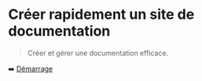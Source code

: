 # Créer rapidement un site de documentation

> Créer et gérer une documentation efficace.

➡️ [Démarrage](page:fr/docs/introduction/getting-started)
